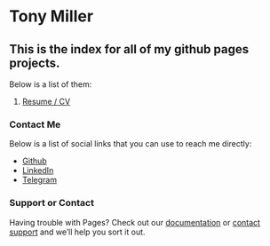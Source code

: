 # Tony Miller

## This is the index for all of my github pages projects.
Below is a list of them:


1. [Resume / CV](/me/)


### Contact Me
Below is a list of social links that you can use to reach me directly:
- [Github](https://github.com/acmill)
- [LinkedIn](https://linkedin.com/in/millerfile)
- [Telegram](https://telegram.me/tonycoleman)


### Support or Contact

Having trouble with Pages? Check out our [documentation](https://help.github.com/categories/github-pages-basics/) or [contact support](https://github.com/contact) and we’ll help you sort it out.
